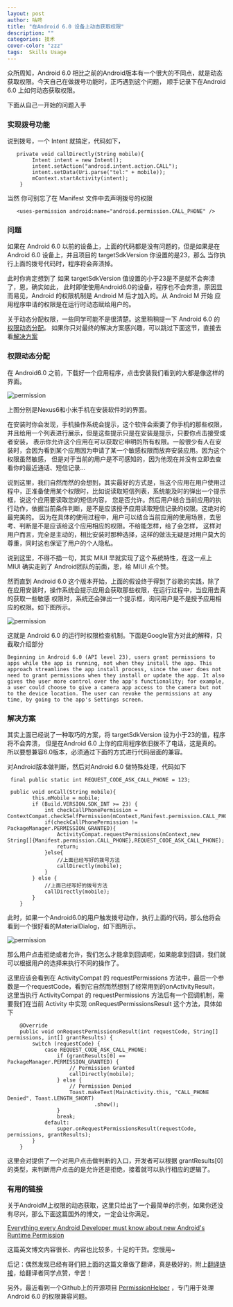 ```yaml
---
layout: post
author: 咕咚
title: "在Android 6.0 设备上动态获取权限"
description: ""
categories: 技术
cover-color: "zzz"
tags:  Skills Usage
---
```

众所周知，Android 6.0 相比之前的Android版本有一个很大的不同点，就是动态获取权限。今天自己在做拨号功能时，正巧遇到这个问题，
顺手记录下在Android 6.0 上如何动态获取权限。

下面从自己一开始的问题入手

### 实现拨号功能

说到拨号，一个 Intent 就搞定，代码如下，

       private void callDirectly(String mobile){
            Intent intent = new Intent();
            intent.setAction("android.intent.action.CALL");
            intent.setData(Uri.parse("tel:" + mobile));
            mContext.startActivity(intent);
        }

当然 你可别忘了在 Manifest 文件中去声明拨号的权限

       <uses-permission android:name="android.permission.CALL_PHONE" />

### 问题

如果在 Android 6.0 以前的设备上，上面的代码都是没有问题的，但是如果是在 Android 6.0 设备上，并且项目的 targetSdkVersion 你设置的是23，那么
当你执行上面的拨号代码时，程序将会奔溃掉。

此时你肯定想到了 如果 targetSdkVersion 值设置的小于23是不是就不会奔溃了，恩，确实如此，
此时即使使用Android6.0的设备，程序也不会奔溃，原因显而易见，Android 的权限机制是 Android M 后才加入的。从 Android M 开始
应用程序申请的权限是在运行时动态赋给用户的。

关于动态分配权限，一些同学可能不是很清楚。这里稍稍提一下 Android 6.0 的[权限动态分配](#permission)。
如果你只对最终的解决方案感兴趣，可以跳过下面这节，直接去看[解决方案](#answer)

### <a name="permission">权限动态分配</a> ### 

在 Android6.0 之前，下载好一个应用程序，点击安装我们看到的大都是像这样的界面。

![permission](/assets/android_m_install.jpg "permission")

上图分别是Nexus6和小米手机在安装软件时的界面。

在安装时你会发现，手机操作系统会提示，这个软件会索要了你手机的那些权限，并且给用一个列表进行展示，但是这些提示只是在安装是提示，只要你点击接受或者安装，
表示你允许这个应用在可以获取它申明的所有权限。一般很少有人在安装时，会因为看到某个应用因为申请了某一个敏感权限而放弃安装应用。因为这个权限虽然敏感，
但是对于当前的用户是不可感知的，因为他现在并没有立即去查看你的最近通话、短信记录...

说到这里，我们自然而然的会想到，其实最好的方式是，当这个应用在用户使用过程中，正准备使用某个权限时，比如说读取短信列表，系统能及时的弹出一个提示框，说这个应用要读取您的短信内容，
您是否允许。然后用户结合当前应用的执行动作，依据当前条件判断，是不是应该授予应用读取短信记录的权限。这绝对的最完美的。
因为在具体的使用过程中，用户可以结合当前应用的使用场景，去思考、判断是不是应该给这个应用相应的权限。不给能怎样，给了会怎样，
这样对用户而言，完全是主动的，相比安装时那种选择，这样的做法无疑是对用户莫大的尊重，同时这也保证了用户的个人隐私。

说到这里，不得不插一句，其实 MIUI 早就实现了这个系统特性，在这一点上 MIUI 确实走到了 Android团队的前面，恩，给 MIUI 点个赞。

然而直到 Android 6.0 这个版本开始，上面的假设终于得到了谷歌的实践，除了在应用安装时，操作系统会提示应用会获取那些权限，在运行过程中，当应用去真的获取一些敏感
权限时，系统还会弹出一个提示框，询问用户是不是授予应用相应的权限。如下图所示。

![permission](/assets/android_m_sms.jpeg "permission")

这就是 Android 6.0 的运行时权限检查机制。下面是Google官方对此的解释，只截取介绍部分

`Beginning in Android 6.0 (API level 23), users grant permissions to apps while the app is running,
not when they install the app. This approach streamlines the app install process, since the user does
not need to grant permissions when they install or update the app. It also gives the user more control over
 the app's functionality; for example, a user could choose to give a camera app access to the camera but not
 to the device location. The user can revoke the permissions at any time, by going to the app's Settings screen.`

### <a name="answer">解决方案</a> ### 

其实上面已经说了一种取巧的方案，将 targetSdkVersion 设为小于23的值，程序将不会奔溃，
但是在Android 6.0 上你的应用程序依旧拨不了电话，这是真的。所以要想兼容6.0版本，必须通过下面的方式进行代码层面的兼容。

对Android版本做判断，然后对Android 6.0 做特殊处理，代码如下

     final public static int REQUEST_CODE_ASK_CALL_PHONE = 123;

     public void onCall(String mobile){
            this.mMobile = mobile;
            if (Build.VERSION.SDK_INT >= 23) {
                int checkCallPhonePermission = ContextCompat.checkSelfPermission(mContext,Manifest.permission.CALL_PHONE);
                if(checkCallPhonePermission != PackageManager.PERMISSION_GRANTED){
                    ActivityCompat.requestPermissions(mContext,new String[]{Manifest.permission.CALL_PHONE},REQUEST_CODE_ASK_CALL_PHONE);
                    return;
                }else{
                    //上面已经写好的拨号方法
                    callDirectly(mobile);
                }
            } else {
                //上面已经写好的拨号方法
                callDirectly(mobile);
            }
        }

此时，如果一个Android6.0的用户触发拨号动作，执行上面的代码，那么他将会看到一个很好看的MaterialDialog，如下图所示。

![permission](/assets/android_m_permission.jpeg "permission")

那么用户点击拒绝或者允许，我们怎么才能拿到回调呢，如果能拿到回调，我们就可以根据用户的选择来执行不同的操作了。

这里应该会看到在 ActivityCompat 的 requestPermissions 方法中，最后一个参数是一个requestCode，看到它自然而然想到了经常用到的onActivityResult，
这里当执行 ActivityCompat 的 requestPermissions 方法后有一个回调机制，需要我们在当前 Activity 中实现 onRequestPermissionsResult 这个方法，具体如下

        @Override
        public void onRequestPermissionsResult(int requestCode, String[] permissions, int[] grantResults) {
            switch (requestCode) {
                case REQUEST_CODE_ASK_CALL_PHONE:
                    if (grantResults[0] == PackageManager.PERMISSION_GRANTED) {
                        // Permission Granted
                        callDirectly(mobile);
                    } else {
                        // Permission Denied
                        Toast.makeText(MainActivity.this, "CALL_PHONE Denied", Toast.LENGTH_SHORT)
                                .show();
                    }
                    break;
                default:
                    super.onRequestPermissionsResult(requestCode, permissions, grantResults);
            }
        }

这里会对提供了一个对用户点击做判断的入口，开发者可以根据 grantResults[0] 的类型，来判断用户点击的是允许还是拒绝，接着就可以执行相应的逻辑了。

###  有用的链接

关于AndroidM上权限的动态获取，这里只给出了一个最简单的示例，如果你还没有尽兴，那么下面这篇国外的博文，一定会让你满足。

[Everything every Android Developer must know about new Android's Runtime Permission](http://inthecheesefactory.com/blog/things-you-need-to-know-about-android-m-permission-developer-edition/en)

这篇英文博文内容很长、内容也比较多，十足的干货。您慢用~

后记：偶然发现已经有哥们把上面的这篇文章做了翻译，真是极好的，附上[翻译链接](http://jijiaxin89.com/2015/08/30/Android-s-Runtime-Permission/)，给翻译者同学点赞，辛苦！

另外，最近看到一个Github上的开源项目 [PermissionHelper](https://github.com/k0shk0sh/PermissionHelper) ，专门用于处理 Android 6.0 的权限兼容问题。
